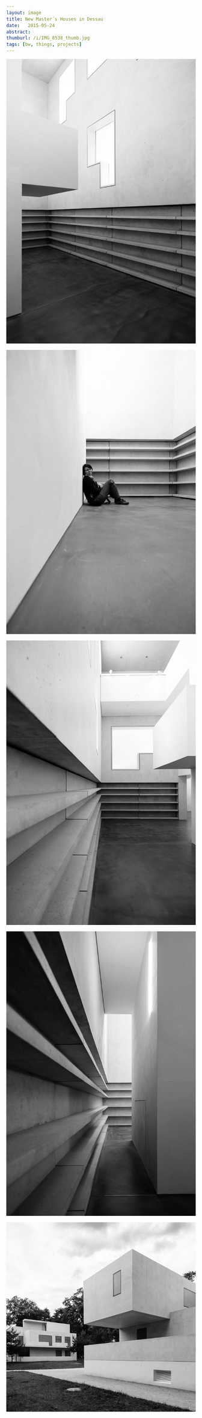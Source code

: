```yaml
---
layout: image
title: New Master´s Houses in Dessau
date:   2015-05-24
abstract: 
thumburl: /i/IMG_8538_thumb.jpg
tags: [bw, things, projects]
---
```

![](/i/IMG_8557.jpg)

![](/i/IMG_8549.jpg)

![](/i/IMG_8543.jpg)

![](/i/IMG_8538.jpg)

![](/i/IMG_8464.jpg)
